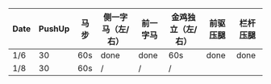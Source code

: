 | Date | PushUp | 马步 | 侧一字马（左/右） | 前一字马 | 金鸡独立（左/右） | 前驱压腿 | 栏杆压腿 |
|---|---|---|---|---|---|---|---|
| 1/6 | 30 | 60s | done | done | 60s | done | done |
| 1/8 | 30 | 60s | / | / | / |
